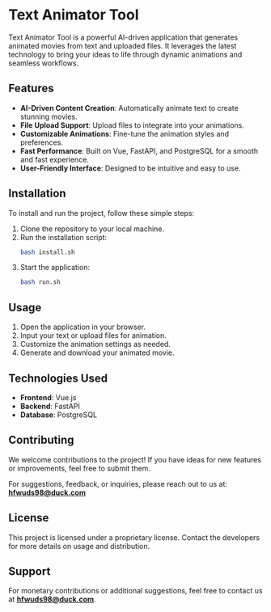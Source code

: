 # Text Animator Tool

Text Animator Tool is a powerful AI-driven application that generates animated movies from text and uploaded files. It leverages the latest technology to bring your ideas to life through dynamic animations and seamless workflows.

## Features

- **AI-Driven Content Creation**: Automatically animate text to create stunning movies.
- **File Upload Support**: Upload files to integrate into your animations.
- **Customizable Animations**: Fine-tune the animation styles and preferences.
- **Fast Performance**: Built on Vue, FastAPI, and PostgreSQL for a smooth and fast experience.
- **User-Friendly Interface**: Designed to be intuitive and easy to use.

## Installation

To install and run the project, follow these simple steps:

1. Clone the repository to your local machine.
2. Run the installation script:
   ```bash
   bash install.sh
   ```
3. Start the application:
   ```bash
   bash run.sh
   ```

## Usage

1. Open the application in your browser.
2. Input your text or upload files for animation.
3. Customize the animation settings as needed.
4. Generate and download your animated movie.

## Technologies Used

- **Frontend**: Vue.js
- **Backend**: FastAPI
- **Database**: PostgreSQL

## Contributing

We welcome contributions to the project! If you have ideas for new features or improvements, feel free to submit them.

For suggestions, feedback, or inquiries, please reach out to us at: **hfwuds98@duck.com**

## License

This project is licensed under a proprietary license. Contact the developers for more details on usage and distribution.

## Support

For monetary contributions or additional suggestions, feel free to contact us at **hfwuds98@duck.com**.
